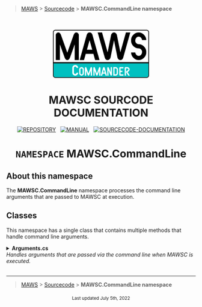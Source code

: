 ﻿> [MAWS][1] &gt; [Sourcecode][2] &gt;  **MAWSC.CommandLine namespace**

<br>
<br>
<div align="center">
  <img src="../../.github//Logos/maws-logo-commander-512x256.png" alt="MAWSC logo" width="256">
  <h1> 
    MAWSC SOURCODE DOCUMENTATION
  </h1>

  [![REPOSITORY](https://img.shields.io/badge/REPOSITORY-550055?style=for-the-badge)][1]&nbsp;&nbsp;&nbsp;[![MANUAL](https://img.shields.io/badge/MANUAL-550055?style=for-the-badge)][3]&nbsp;&nbsp;&nbsp;[![SOURCECODE-DOCUMENTATION](https://img.shields.io/badge/SOURCECODE%20DOCUMENTATION-8e008e?style=for-the-badge)][2]

</div>

<div align="center">

# **`NAMESPACE`** MAWSC.CommandLine

</div>

## About this namespace

The **MAWSC.CommandLine** namespace processes the command line arguments that are passed to MAWSC at execution.

## Classes

This namespace has a single class that contains multiple methods that handle command line arguments.

<details>
<summary>
  <b>Arguments.cs</b><br>
  <i>Handles arguments that are passed via the command line when MAWSC is executed.</i>
</summary>
This class does various things with passed arguments, such as verifying arguments were passed and splitting arguments into individual components.

***

### `VerifiedPassed()`

Verify at least one argument was passed via the command line.

#### Operation

1. Check to see if the length of `args[]` is `0`, and exit gracefully if it is.

#### Notes

* MAWSC requires at least one argument to work correctly. If the user didn't pass any arguments, MAWSC won't be able to do anything, so we'll exit gracefully.
* One of the first things MAWSC does when it is executed is verify that arguments were passed.
* We aren't testing for valid arguments at this point, only that they (or it) exists.

***

### `GetIndividualComponents()`

Get the individual components of the passed arguments.

#### Operation

1. Get the individual argument components.
2. Return nice looking component values.

#### Notes

* The `rawComponents` are the individual arguments as they were originally passed via the command line (e.g., `-staging` or `-d`).
* The `cleanArguments` are the arguments after they have been cleaned. (e.g., `staging d`).
* **(2)** We return "clean" values for the individual components. For more information, please see [Standard casing/trimming of values][4].

***

### `GetRawComponents()`

Get individual raw MAWSC Command/Action/Option for a specific session.

#### Operation

1. Create and return a dictionary of the individaul argument components.

#### Notes

* The `rawComponents` are the individual arguments as they were originally passed via the command line (e.g., `-staging` or `-d`).
* These components may contain dashes, and any combination of casing.

***

### `GetRawCommand()`

Get the raw MAWSC Command for the session.

#### Operation

1. Return the MAWSC Command value

#### Notes

* There must be a MAWSC session command value, which will have been verified if we are here.
* We aren't testing for valid arguments at this point.
* **(1)** The MAWSC Command is located in `args[0]`

***

### `GetRawAction()`

Get the raw MAWSC Action for the session.

#### Operation

1. If `args[]` has two or more values, then use the return the second value as the MAWSC Action
2. If `args[]` only has one value, the MAWSC Action will be returned as "unused".

#### Notes

* The MAWSC Action is optional.
* **(1)** The MAWSC Command is located in `args[1]`

***

### `GetRawOption()`

Get the raw MAWSC Option for the session.

#### Operation

1. If `args[]` has three or more values, then use the return the third value as the MAWSC Action
2. If `args[]` only has two values, the MAWSC Command will be returned as "unused".

#### Notes

* The MAWSC Option is optional.
* Arguments beyond `args[2]` are ignored.
* **(1)** The MAWSC Command is located in `args[2]`

***

### `CleanRawComponents()`

Clean the MAWSC Command/Action/Option components.

#### Operation

1. Remove any trailing/leading whitespace from each component
2. Convert each component to lowercase
3. Replace any "-" characters with ""

#### Notes

* For more information as to why we cleanup these components, please see [Standard casing/trimming of values][4].

</details>

<br>

***

> [MAWS][1] &gt; [Sourcecode][2] &gt;  **MAWSC.CommandLine namespace**

[1]: https://github.com/spectrum-health-systems/MAWSC
[2]: ../Sourcecode/MAWSC-Sourcecode.md
[3]: ../Manual/MAWSC-Manual.md
[4]: ../Sourcecode/MAWSC-Sourcecode.md#standard-casingtrimming-of-values

<div align="center">
  <sub>
    Last updated July 5th, 2022
  </sub>
<br>